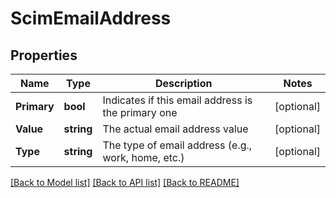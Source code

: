 # ScimEmailAddress

## Properties

Name | Type | Description | Notes
------------ | ------------- | ------------- | -------------
**Primary** | **bool** | Indicates if this email address is the primary one |[optional] 
**Value** | **string** | The actual email address value |[optional] 
**Type** | **string** | The type of email address (e.g., work, home, etc.) |[optional] 

[[Back to Model list]](../README.md#documentation-for-models) [[Back to API list]](../README.md#documentation-for-api-endpoints) [[Back to README]](../README.md)


